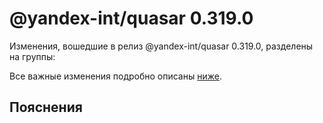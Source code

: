 # @yandex-int/quasar 0.319.0

<!-- ЧЕЛОВЕЧЕСКОЕ ВСТУПЛЕНИЕ -->

Изменения, вошедшие в релиз @yandex-int/quasar 0.319.0, разделены на группы:

Все важные изменения подробно описаны [ниже](#Пояснения).

## Пояснения

